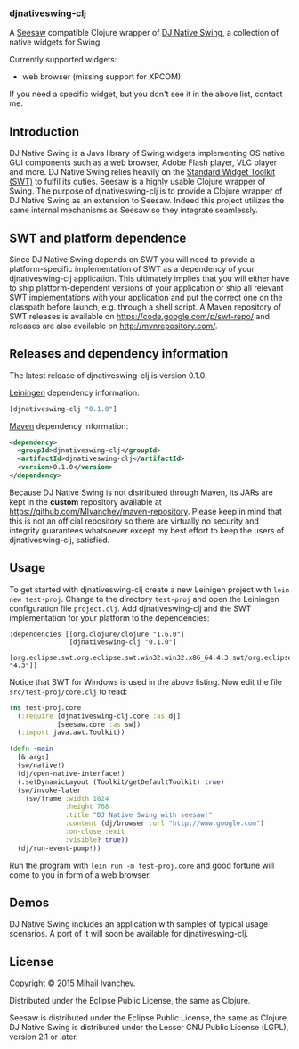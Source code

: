 ### djnativeswing-clj

A [Seesaw](https://github.com/daveray/seesaw) compatible Clojure wrapper of [DJ Native Swing](http://djproject.sourceforge.net/ns/), a collection of native widgets for Swing.

Currently supported widgets:

* web browser (missing support for XPCOM).

If you need a specific widget, but you don't see it in the above list, contact me.

## Introduction

DJ Native Swing is a Java library of Swing widgets implementing OS native GUI components such as a web browser, Adobe Flash player, VLC player and more. DJ Native Swing relies heavily on the [Standard Widget Toolkit (SWT)](https://www.eclipse.org/swt/) to fulfil its duties. Seesaw is a highly usable Clojure wrapper of Swing. The purpose of djnativeswing-clj is to provide a Clojure wrapper of DJ Native Swing as an extension to Seesaw. Indeed this project utilizes the same internal mechanisms as Seesaw so they integrate seamlessly.

## SWT and platform dependence

Since DJ Native Swing depends on SWT you will need to provide a platform-specific implementation of SWT as a dependency of your djnativeswing-clj application. This ultimately implies that you will either have to ship platform-dependent versions of your application or ship all relevant SWT implementations with your application and put the correct one on the classpath before launch, e.g. through a shell script. A Maven repository of SWT releases is available on https://code.google.com/p/swt-repo/ and releases are also available on http://mvnrepository.com/.

## Releases and dependency information

The latest release of djnativeswing-clj is version 0.1.0.

[Leiningen](https://github.com/technomancy/leiningen) dependency information:

```clojure
[djnativeswing-clj "0.1.0"]
```

[Maven](http://maven.apache.org/) dependency information:

```xml
<dependency>
  <groupId>djnativeswing-clj</groupId>
  <artifactId>djnativeswing-clj</artifactId>
  <version>0.1.0</version>
</dependency>
```

Because DJ Native Swing is not distributed through Maven, its JARs are kept in the **custom** repository available at https://github.com/MIvanchev/maven-repository. Please keep in mind that this is not an official repository so there are virtually no security and integrity guarantees whatsoever except my best effort to keep the users of djnativeswing-clj, satisfied.

## Usage

To get started with djnativeswing-clj create a new Leinigen project with `lein new test-proj`. Change to the directory `test-proj` and open the Leiningen configuration file `project.clj`. Add djnativeswing-clj and the SWT implementation for your platform to the dependencies:

```
:dependencies [[org.clojure/clojure "1.6.0"]
               [djnativeswing-clj "0.1.0"]
               [org.eclipse.swt.org.eclipse.swt.win32.win32.x86_64.4.3.swt/org.eclipse.swt.win32.win32.x86_64 "4.3"]]
```

Notice that SWT for Windows is used in the above listing. Now edit the file `src/test-proj/core.clj` to read:

```clojure
(ns test-proj.core
  (:require [djnativeswing-clj.core :as dj]
            [seesaw.core :as sw])
  (:import java.awt.Toolkit))

(defn -main
  [& args]
  (sw/native!)
  (dj/open-native-interface!)
  (.setDynamicLayout (Toolkit/getDefaultToolkit) true)
  (sw/invoke-later
    (sw/frame :width 1024
              :height 768
              :title "DJ Native Swing with seesaw!"
              :content (dj/browser :url "http://www.google.com")
              :on-close :exit
              :visible? true))
  (dj/run-event-pump!))
```

Run the program with `lein run -m test-proj.core` and good fortune will come to you in form of a web browser.

## Demos

DJ Native Swing includes an application with samples of typical usage scenarios. A port of it will soon be available for djnativeswing-clj.

## License

Copyright © 2015 Mihail Ivanchev.

Distributed under the Eclipse Public License, the same as Clojure.

Seesaw is distributed under the Eclipse Public License, the same as Clojure.
DJ Native Swing is distributed under the Lesser GNU Public License (LGPL), version 2.1 or later.
